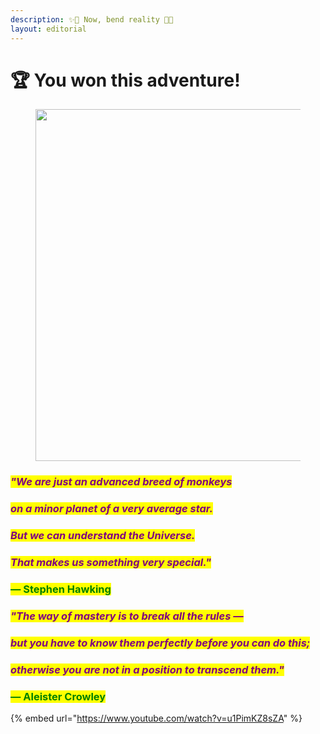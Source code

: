 ```yaml
---
description: ✨🌹 Now, bend reality 🌹✨
layout: editorial
---
```


# 🏆 You won this adventure!

<figure><img src="../../../../../.gitbook/assets/pexels-btgl-♡-17347494.jpg" alt="" width="563"><figcaption></figcaption></figure>

### _<mark style="color:purple;">"We are just an advanced breed of monkeys</mark>_&#x20;

### _<mark style="color:purple;">on a minor planet of a very average star.</mark>_&#x20;

### _<mark style="color:purple;">But we can understand the Universe.</mark>_&#x20;

### _<mark style="color:purple;">That makes us something very special."</mark>_&#x20;

### <mark style="color:green;">― Stephen Hawking</mark>



### _<mark style="color:purple;">"The way of mastery is to break all the rules —</mark>_&#x20;

### _<mark style="color:purple;">but you have to know them perfectly before you can do this;</mark>_&#x20;

### _<mark style="color:purple;">otherwise you are not in a position to transcend them."</mark>_

### <mark style="color:green;">― Aleister Crowley</mark>



{% embed url="https://www.youtube.com/watch?v=u1PimKZ8sZA" %}
